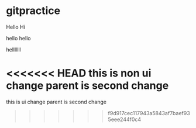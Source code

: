 # gitpractice

Hello
Hi

hello hello


helllllll

<<<<<<< HEAD
this is non ui change parent is second change
=======
this is  ui change parent is second change
>>>>>>> f9d917cec117943a5843af7baef935eee244f0c4

